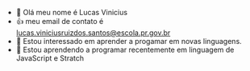 - 👋 Olá meu nome é Lucas Vinicius
- 👍 meu email de contato é lucas.viniciusruizdos.santos@escola.pr.gov.br
- 👀 Estou interessado em aprender a progamar em novas linguagens.
- 🌱 Estou aprendendo a programar recentemente em linguagem de JavaScript e Stratch


<!---
LUC4x2373/LUC4x2373 is a ✨ special ✨ repository because its `README.md` (this file) appears on your GitHub profile.
You can click the Preview link to take a look at your changes.
--->
